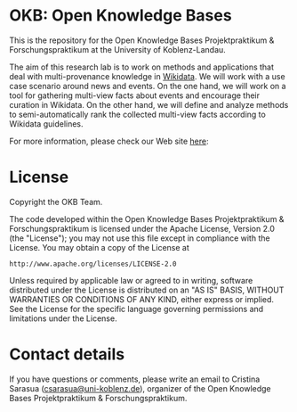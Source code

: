 # OKB: Open Knowledge Bases

This is the repository for the Open Knowledge Bases Projektpraktikum & Forschungspraktikum at the University of Koblenz-Landau.

The aim of this research lab is to work on methods and applications that deal with multi-provenance knowledge in [Wikidata]. We will work with a use case scenario around news and events. On the one hand, we will work on a tool for gathering multi-view facts about events and encourage their curation in Wikidata. On the other hand, we will define and analyze methods to semi-automatically rank the collected multi-view facts according to Wikidata guidelines.

For more information, please check our Web site [here]: 

# License

Copyright the OKB Team. 

The code developed within the Open Knowledge Bases Projektpraktikum & Forschungspraktikum is licensed under the Apache License, Version 2.0 (the "License"); you may not use this file except in compliance with the License.
You may obtain a copy of the License at

    http://www.apache.org/licenses/LICENSE-2.0

Unless required by applicable law or agreed to in writing, software
distributed under the License is distributed on an "AS IS" BASIS,
WITHOUT WARRANTIES OR CONDITIONS OF ANY KIND, either express or implied.
See the License for the specific language governing permissions and
limitations under the License.

# Contact details

If you have questions or comments, please write an email to Cristina Sarasua (<csarasua@uni-koblenz.de>), organizer of the Open Knowledge Bases Projektpraktikum & Forschungspraktikum.



 [Wikidata]: <https://www.wikidata.org/wiki/Wikidata:Main_Page>
 [here]: <http://west.uni-koblenz.de/en/okb>
